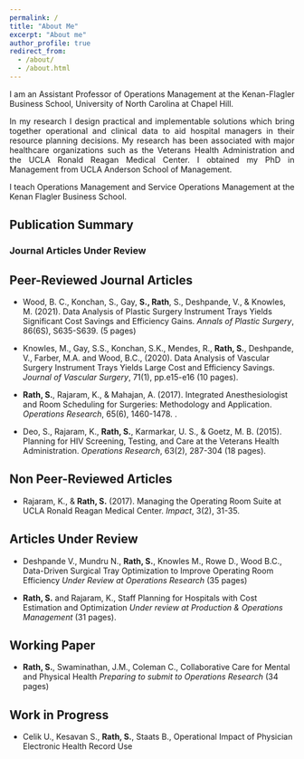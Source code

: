 ```yaml
---
permalink: /
title: "About Me"
excerpt: "About me"
author_profile: true
redirect_from:
  - /about/
  - /about.html
---
```

<p align="justify">
I am an Assistant Professor of Operations Management at the Kenan-Flagler Business School, University of North Carolina at Chapel Hill. <br>
</p>
<p align="justify">
In my research I design practical and implementable solutions which bring together operational and clinical data to aid hospital managers in their resource planning decisions. My research has been associated with major healthcare organizations such as the Veterans Health Administration and the UCLA Ronald Reagan Medical Center.  I obtained my PhD in Management from UCLA Anderson School of Management.<br>
</p>
<p align="justify">
I teach Operations Management and Service Operations Management at the Kenan Flagler Business School.<br>
</p>

## Publication Summary

### Journal Articles Under Review

Peer-Reviewed Journal Articles
------------------------------

-   Wood, B. C., Konchan, S., Gay, **S., Rath**, S., Deshpande, V., & Knowles, M. (2021). Data Analysis of Plastic Surgery Instrument Trays Yields Significant Cost Savings and Efficiency Gains. *Annals of Plastic Surgery*, 86(6S), S635-S639. (5 pages)

-   Knowles, M., Gay, S.S., Konchan, S.K., Mendes, R., **Rath, S.**, Deshpande, V., Farber, M.A. and Wood, B.C., (2020). Data Analysis of Vascular Surgery Instrument Trays Yields Large Cost and Efficiency Savings. *Journal of Vascular Surgery*, 71(1), pp.e15-e16 (10 pages).

-   **Rath, S.**, Rajaram, K., & Mahajan, A. (2017). Integrated Anesthesiologist and Room Scheduling for Surgeries: Methodology and Application. *Operations Research*, 65(6), 1460-1478. .

-   Deo, S., Rajaram, K., **Rath, S.**, Karmarkar, U. S., & Goetz, M. B. (2015). Planning for HIV Screening, Testing, and Care at the Veterans Health Administration. *Operations Research*, 63(2), 287-304 (18 pages).

Non Peer-Reviewed Articles
--------------------------

-   Rajaram, K., & **Rath, S.** (2017). Managing the Operating Room Suite at UCLA Ronald Reagan Medical Center. *Impact*, 3(2), 31-35.

Articles Under Review
---------------------

-   Deshpande V., Mundru N., **Rath, S.**, Knowles M., Rowe D., Wood B.C., Data-Driven Surgical Tray Optimization to Improve Operating Room Efficiency *Under Review at Operations Research* (35 pages)

-   **Rath, S.** and Rajaram, K., Staff Planning for Hospitals with Cost Estimation and Optimization *Under review at Production & Operations Management* (31 pages).

Working Paper
-------------

-   **Rath, S.**, Swaminathan, J.M., Coleman C., Collaborative Care for Mental and Physical Health *Preparing to submit to Operations Research* (34 pages)

Work in Progress
----------------

-   Celik U., Kesavan S., **Rath, S.**, Staats B., Operational Impact of Physician Electronic Health Record Use



